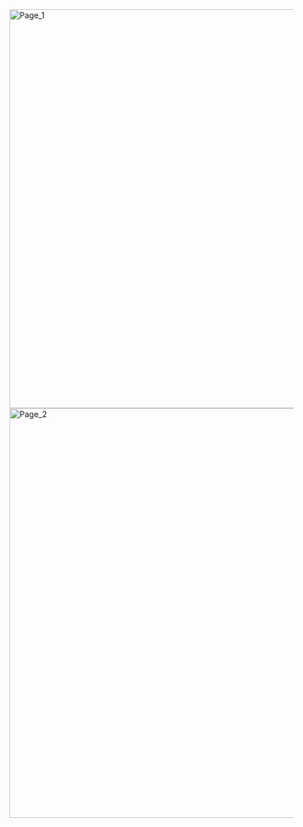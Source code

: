 

<img width="707" alt="Page_1" src="https://user-images.githubusercontent.com/90526809/232229911-20c7efbe-c8b4-4c49-a007-d124870fd46e.PNG">
<img width="726" alt="Page_2" src="https://user-images.githubusercontent.com/90526809/232229913-8e7e8e31-3ed1-482c-afa9-fcd2a12fd073.PNG">

